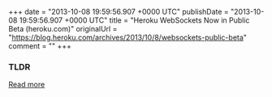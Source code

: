 +++
date = "2013-10-08 19:59:56.907 +0000 UTC"
publishDate = "2013-10-08 19:59:56.907 +0000 UTC"
title = "Heroku WebSockets Now in Public Beta (heroku.com)"
originalUrl = "https://blog.heroku.com/archives/2013/10/8/websockets-public-beta"
comment = ""
+++

### TLDR



[Read more](https://blog.heroku.com/archives/2013/10/8/websockets-public-beta)
